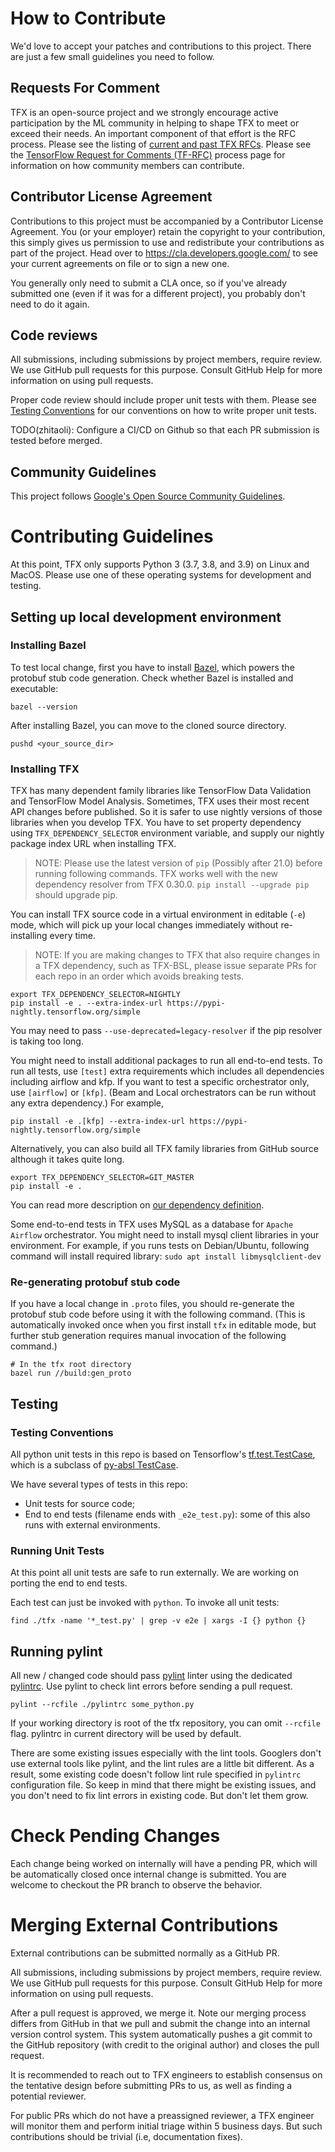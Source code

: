 # How to Contribute

We'd love to accept your patches and contributions to this project. There are
just a few small guidelines you need to follow.

## Requests For Comment

TFX is an open-source project and we strongly encourage active participation
by the ML community in helping to shape TFX to meet or exceed their needs. An
important component of that effort is the RFC process.  Please see the listing
of [current and past TFX RFCs](RFCs.md). Please see the
[TensorFlow Request for Comments (TF-RFC)](https://github.com/tensorflow/community/blob/master/governance/TF-RFCs.md)
process page for information on how community members can contribute.

## Contributor License Agreement

Contributions to this project must be accompanied by a Contributor License
Agreement. You (or your employer) retain the copyright to your contribution,
this simply gives us permission to use and redistribute your contributions as
part of the project. Head over to <https://cla.developers.google.com/> to see
your current agreements on file or to sign a new one.

You generally only need to submit a CLA once, so if you've already submitted one
(even if it was for a different project), you probably don't need to do it
again.

## Code reviews

All submissions, including submissions by project members, require review.
We use GitHub pull requests for this purpose. Consult GitHub Help for more
information on using pull requests.

Proper code review should include proper unit tests with them. Please see
[Testing Conventions](#testing-conventions) for our conventions on how to write
proper unit tests.

TODO(zhitaoli): Configure a CI/CD on Github so that each PR submission is tested
before merged.

## Community Guidelines

This project follows
[Google's Open Source Community Guidelines](https://opensource.google.com/conduct/).

# Contributing Guidelines

At this point, TFX only supports Python 3 (3.7, 3.8, and 3.9) on Linux and
MacOS. Please use one of these operating systems for development and testing.

## Setting up local development environment

### Installing Bazel

To test local change, first you have to install
[Bazel](https://bazel.build/install), which powers the
protobuf stub code generation. Check whether Bazel is installed and executable:

```shell
bazel --version
```

After installing Bazel, you can move to the cloned source directory.

```shell
pushd <your_source_dir>
```

### Installing TFX

TFX has many dependent family libraries like TensorFlow Data Validation and
TensorFlow Model Analysis. Sometimes, TFX uses their most recent API changes
before published. So it is safer to use nightly versions of those libraries when
you develop TFX. You have to set property dependency using
`TFX_DEPENDENCY_SELECTOR` environment variable, and supply our nightly package
index URL when installing TFX.

> NOTE: Please use the latest version of `pip` (Possibly after 21.0) before
> running following commands. TFX works well with the new dependency resolver
> from TFX 0.30.0. `pip install --upgrade pip` should upgrade pip.

You can install TFX source code in a virtual environment in editable (`-e`)
mode, which will pick up your local changes immediately without re-installing
every time.


> NOTE: If you are making changes to TFX that also require changes in a
> TFX dependency, such as TFX-BSL, please issue separate PRs for each repo in
> an order which avoids breaking tests.

```shell
export TFX_DEPENDENCY_SELECTOR=NIGHTLY
pip install -e . --extra-index-url https://pypi-nightly.tensorflow.org/simple
```

You may need to pass `--use-deprecated=legacy-resolver` if the pip resolver is
taking too long.

You might need to install additional packages to run all end-to-end tests. To
run all tests, use `[test]` extra requirements which includes all dependencies
including airflow and kfp. If you want to test a specific orchestrator only,
use `[airflow]` or `[kfp]`. (Beam and Local orchestrators can be run without
any extra dependency.) For example,

```shell
pip install -e .[kfp] --extra-index-url https://pypi-nightly.tensorflow.org/simple
```

Alternatively, you can also build all TFX family libraries from GitHub source
although it takes quite long.

```shell
export TFX_DEPENDENCY_SELECTOR=GIT_MASTER
pip install -e .
```

You can read more description on
[our dependency definition](https://github.com/tensorflow/tfx/blob/981d28e6d83a44d48cf070c28807fdf129ce2a1d/tfx/dependencies.py#L15-L36).

Some end-to-end tests in TFX uses MySQL as a database for `Apache Airflow`
orchestrator. You might need to install mysql client libraries in your
environment. For example, if you runs tests on Debian/Ubuntu, following command
will install required library: `sudo apt install libmysqlclient-dev`

### Re-generating protobuf stub code

If you have a local change in `.proto` files, you should re-generate the
protobuf stub code before using it with the following command. (This is
automatically invoked once when you first install `tfx` in editable mode, but
further stub generation requires manual invocation of the following command.)

```shell
# In the tfx root directory
bazel run //build:gen_proto
```

## Testing

### Testing Conventions

All python unit tests in this repo is based on Tensorflow's
[tf.test.TestCase](https://www.tensorflow.org/api_docs/python/tf/test/TestCase),
which is a subclass of
[py-absl TestCase](https://github.com/abseil/abseil-py/blob/06edd9c20592cec39178b94240b5e86f32e19768/absl/testing/absltest.py#L523).

We have several types of tests in this repo:

* Unit tests for source code;
* End to end tests (filename ends with `_e2e_test.py`): some of this also runs with
  external environments.

### Running Unit Tests

At this point all unit tests are safe to run externally. We are working on
porting the end to end tests.

Each test can just be invoked with `python`. To invoke all unit tests:

```shell
find ./tfx -name '*_test.py' | grep -v e2e | xargs -I {} python {}
```

## Running pylint

All new / changed code should pass [pylint](https://pylint.pycqa.org/) linter using the dedicated [pylintrc](./pylintrc).
Use pylint to check lint errors before sending a pull request.

```shell
pylint --rcfile ./pylintrc some_python.py
```

If your working directory is root of the tfx repository, you can omit `--rcfile`
flag. pylintrc in current directory will be used by default.

There are some existing issues especially with the lint tools. Googlers don't
use external tools like pylint, and the lint rules are a little bit
different. As a result, some existing code doesn't follow lint rule specified
in `pylintrc` configuration file. So keep in mind that there might be existing
issues, and you don't need to fix lint errors in existing code. But don't let
them grow.


# Check Pending Changes

Each change being worked on internally will have a pending PR, which will be
automatically closed once internal change is submitted. You are welcome to
checkout the PR branch to observe the behavior.

# Merging External Contributions

External contributions can be submitted normally as a GitHub PR.

All submissions, including submissions by project members, require review. We
use GitHub pull requests for this purpose. Consult GitHub Help for more
information on using pull requests.

After a pull request is approved, we merge it. Note our merging process differs
from GitHub in that we pull and submit the change into an internal version
control system. This system automatically pushes a git commit to the GitHub
repository (with credit to the original author) and closes the pull request.

It is recommended to reach out to TFX engineers to establish consensus on the
tentative design before submitting PRs to us, as well as finding a potential
reviewer.

For public PRs which do not have a preassigned reviewer, a TFX engineer will
monitor them and perform initial triage within 5 business days. But such
contributions should be trivial (i.e, documentation fixes).
